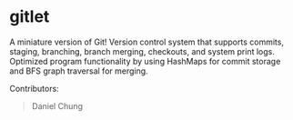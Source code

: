 # gitlet
A miniature version of Git! Version control system that supports commits, staging, branching, branch merging, checkouts, and system print logs. Optimized program functionality by using HashMaps for commit storage and BFS graph traversal for merging.

Contributors: 
> Daniel Chung
